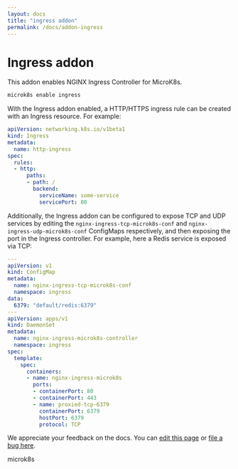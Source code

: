 ```yaml
---
layout: docs
title: "ingress addon"
permalink: /docs/addon-ingress
---
```


# Ingress addon

This addon enables NGINX Ingress Controller for MicroK8s.

```bash
microk8s enable ingress
```

With the Ingress addon enabled, a HTTP/HTTPS ingress rule can be created with
an Ingress resource. For example:

```yaml
apiVersion: networking.k8s.io/v1beta1
kind: Ingress
metadata:
  name: http-ingress
spec:
  rules:
  - http:
      paths:
      - path: /
        backend:
          serviceName: some-service
          servicePort: 80
```

Additionally, the Ingress addon can be configured to expose TCP and UDP
services by editing the `nginx-ingress-tcp-microk8s-conf` and
`nginx-ingress-udp-microk8s-conf` ConfigMaps respectively, and then exposing
the port in the Ingress controller. For example, here a Redis service is exposed
via TCP:

```yaml
---
apiVersion: v1
kind: ConfigMap
metadata:
  name: nginx-ingress-tcp-microk8s-conf
  namespace: ingress
data:
  6379: "default/redis:6379"
---
apiVersion: apps/v1
kind: DaemonSet
metadata:
  name: nginx-ingress-microk8s-controller
  namespace: ingress
spec:
  template:
    spec:
      containers:
      - name: nginx-ingress-microk8s
        ports:
        - containerPort: 80
        - containerPort: 443
        - name: proxied-tcp-6379
          containerPort: 6379
          hostPort: 6379
          protocol: TCP
```
<!-- FEEDBACK -->
<div class="p-notification--information">
  <p class="p-notification__response">
    We appreciate your feedback on the docs. You can
    <a href="https://github.com/canonical-web-and-design/microk8s.io/edit/master/docs/addon-ingress.md" class="p-notification__action">edit this page</a>
    or
    <a href="https://github.com/canonical-web-and-design/microk8s.io/issues/new" class="p-notification__action">file a bug here</a>.
  </p>
</div>
microk8s
